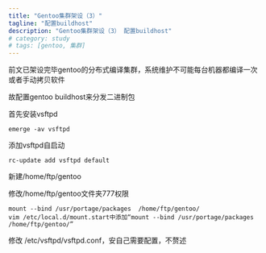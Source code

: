 ```yaml
---
title: "Gentoo集群架设（3）"
tagline: "配置buildhost"
description: "Gentoo集群架设（3） 配置buildhost"
# category: study
# tags: [gentoo, 集群]
---
```



前文已架设完毕gentoo的分布式编译集群，系统维护不可能每台机器都编译一次或者手动拷贝软件

故配置gentoo buildhost来分发二进制包

首先安装vsftpd

	emerge -av vsftpd

添加vsftpd自启动

	rc-update add vsftpd default

新建/home/ftp/gentoo

修改/home/ftp/gentoo文件夹777权限

	mount --bind /usr/portage/packages  /home/ftp/gentoo/
	vim /etc/local.d/mount.start中添加“mount --bind /usr/portage/packages  /home/ftp/gentoo/”

修改 /etc/vsftpd/vsftpd.conf，安自己需要配置，不赘述